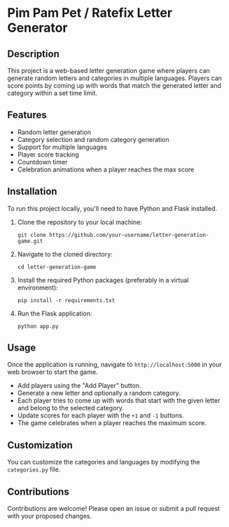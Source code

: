 
# Pim Pam Pet / Ratefix Letter Generator

## Description
This project is a web-based letter generation game where players can generate random letters and categories in multiple languages. Players can score points by coming up with words that match the generated letter and category within a set time limit.

## Features
- Random letter generation
- Category selection and random category generation
- Support for multiple languages
- Player score tracking
- Countdown timer
- Celebration animations when a player reaches the max score

## Installation
To run this project locally, you'll need to have Python and Flask installed.

1. Clone the repository to your local machine:
   ```
   git clone https://github.com/your-username/letter-generation-game.git
   ```
2. Navigate to the cloned directory:
   ```
   cd letter-generation-game
   ```
3. Install the required Python packages (preferably in a virtual environment):
   ```
   pip install -r requirements.txt
   ```
4. Run the Flask application:
   ```
   python app.py
   ```

## Usage
Once the application is running, navigate to `http://localhost:5000` in your web browser to start the game.

- Add players using the "Add Player" button.
- Generate a new letter and optionally a random category.
- Each player tries to come up with words that start with the given letter and belong to the selected category.
- Update scores for each player with the `+1` and `-1` buttons.
- The game celebrates when a player reaches the maximum score.

## Customization
You can customize the categories and languages by modifying the `categories.py` file.

## Contributions
Contributions are welcome! Please open an issue or submit a pull request with your proposed changes.

